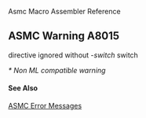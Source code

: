 Asmc Macro Assembler Reference

## ASMC Warning A8015

directive ignored without -_switch_ switch

_* Non ML compatible warning_

#### See Also

[ASMC Error Messages](readme.md)